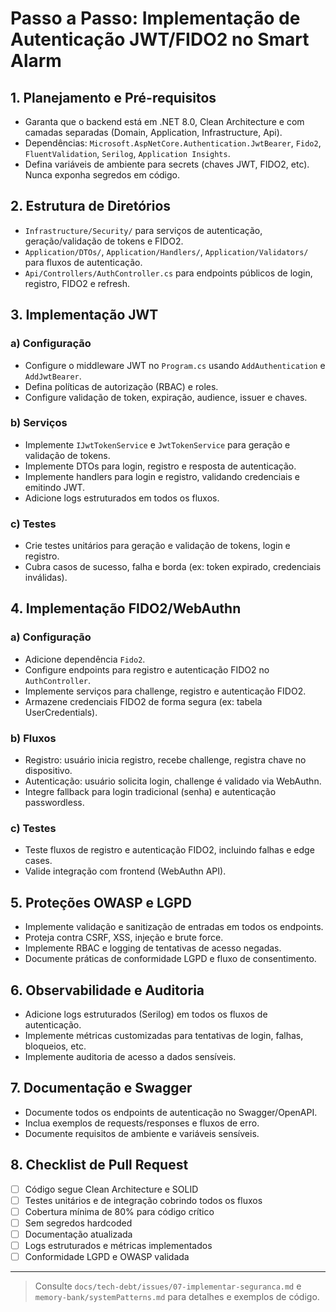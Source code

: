 # Passo a Passo: Implementação de Autenticação JWT/FIDO2 no Smart Alarm

## 1. Planejamento e Pré-requisitos
- Garanta que o backend está em .NET 8.0, Clean Architecture e com camadas separadas (Domain, Application, Infrastructure, Api).
- Dependências: `Microsoft.AspNetCore.Authentication.JwtBearer`, `Fido2`, `FluentValidation`, `Serilog`, `Application Insights`.
- Defina variáveis de ambiente para secrets (chaves JWT, FIDO2, etc). Nunca exponha segredos em código.

## 2. Estrutura de Diretórios
- `Infrastructure/Security/` para serviços de autenticação, geração/validação de tokens e FIDO2.
- `Application/DTOs/`, `Application/Handlers/`, `Application/Validators/` para fluxos de autenticação.
- `Api/Controllers/AuthController.cs` para endpoints públicos de login, registro, FIDO2 e refresh.

## 3. Implementação JWT
### a) Configuração
- Configure o middleware JWT no `Program.cs` usando `AddAuthentication` e `AddJwtBearer`.
- Defina políticas de autorização (RBAC) e roles.
- Configure validação de token, expiração, audience, issuer e chaves.

### b) Serviços
- Implemente `IJwtTokenService` e `JwtTokenService` para geração e validação de tokens.
- Implemente DTOs para login, registro e resposta de autenticação.
- Implemente handlers para login e registro, validando credenciais e emitindo JWT.
- Adicione logs estruturados em todos os fluxos.

### c) Testes
- Crie testes unitários para geração e validação de tokens, login e registro.
- Cubra casos de sucesso, falha e borda (ex: token expirado, credenciais inválidas).

## 4. Implementação FIDO2/WebAuthn
### a) Configuração
- Adicione dependência `Fido2`.
- Configure endpoints para registro e autenticação FIDO2 no `AuthController`.
- Implemente serviços para challenge, registro e autenticação FIDO2.
- Armazene credenciais FIDO2 de forma segura (ex: tabela UserCredentials).

### b) Fluxos
- Registro: usuário inicia registro, recebe challenge, registra chave no dispositivo.
- Autenticação: usuário solicita login, challenge é validado via WebAuthn.
- Integre fallback para login tradicional (senha) e autenticação passwordless.

### c) Testes
- Teste fluxos de registro e autenticação FIDO2, incluindo falhas e edge cases.
- Valide integração com frontend (WebAuthn API).

## 5. Proteções OWASP e LGPD
- Implemente validação e sanitização de entradas em todos os endpoints.
- Proteja contra CSRF, XSS, injeção e brute force.
- Implemente RBAC e logging de tentativas de acesso negadas.
- Documente práticas de conformidade LGPD e fluxo de consentimento.

## 6. Observabilidade e Auditoria
- Adicione logs estruturados (Serilog) em todos os fluxos de autenticação.
- Implemente métricas customizadas para tentativas de login, falhas, bloqueios, etc.
- Implemente auditoria de acesso a dados sensíveis.

## 7. Documentação e Swagger
- Documente todos os endpoints de autenticação no Swagger/OpenAPI.
- Inclua exemplos de requests/responses e fluxos de erro.
- Documente requisitos de ambiente e variáveis sensíveis.

## 8. Checklist de Pull Request
- [ ] Código segue Clean Architecture e SOLID
- [ ] Testes unitários e de integração cobrindo todos os fluxos
- [ ] Cobertura mínima de 80% para código crítico
- [ ] Sem segredos hardcoded
- [ ] Documentação atualizada
- [ ] Logs estruturados e métricas implementados
- [ ] Conformidade LGPD e OWASP validada

---

> Consulte `docs/tech-debt/issues/07-implementar-seguranca.md` e `memory-bank/systemPatterns.md` para detalhes e exemplos de código.
